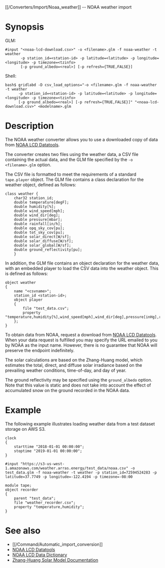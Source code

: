[[/Converters/Import/Noaa_weather]] -- NOAA weather import

# Synopsis

GLM:

~~~
#input "<noaa-lcd-download.csv>" -o <filename>.glm -f noaa-weather -t weather
       -p station_id=<station-id> -p latitude=<latitude> -p longitude=<longitude> -p timezone=<tzinfo>
       [-p ground_albedo=<real>] [-p refresh={TRUE,FALSE}]
~~~

Shell:

~~~
bash$ gridlabd -D csv_load_options="-o <filename>.glm -f noaa-weather -t weather
      -p station_id=<station-id> -p latitude=<latitude> -p longitude=<longitude> -p timezone=<tzinfo>
      [-p ground_albedo=<real>] [-p refresh={TRUE,FALSE}]" "<noaa-lcd-download.csv>" <modelname>.glm
~~~

# Description

The NOAA weather converter allows you to use a downloaded copy of data from [NOAA LCD Datatools](https://www.ncdc.noaa.gov/cdo-web/datatools/lcd).

The converter creates two files using the weather data, a CSV file containing the actual data, and the GLM file specified by the `-o <filename>.glm` option.

The CSV file is formatted to meet the requirements of a standard `tape.player` object.  The GLM file contains a class declaration for the weather object, defined as follows:

~~~
class weather {
	char32 station_id;
	double temperature[degF];
	double humidity[%];
	double wind_speed[mph];
	double wind_dir[deg];
	double pressure[mbar];
	double rainfall[in/h];
	double opq_sky_cov[pu];
	double tot_sky_cov[pu];
	double solar_direct[W/sf];
	double solar_diffuse[W/sf];
	double solar_global[W/sf];
	double ground_reflectivity[pu];
	}
~~~

In addition, the GLM file contains an object declaration for the weather data, with an embedded player to load the CSV data into the weather object. This is defined as follows:

~~~
object weather
{
	name "<csvname>";
	station_id <station-id>;
	object player
	{
		file "test_data.csv";
		property "temperature,humidity[%],wind_speed[mph],wind_dir[deg],pressure[inHg],rainfall[in/h],opq_sky_cov[pu],solar_global[W/sf],solar_direct[W/sf],solar_diffuse[W/sf];
	};
}
~~~

To obtain data from NOAA, request a download from [NOAA LCD Datatools](https://www.ncdc.noaa.gov/cdo-web/datatools/lcd).  When your data request is fulfilled you may specify the URL emailed to you by NOAA as the input name. However, there is no guarantee that NOAA will preserve the endpoint indefinitely.

The solar calculations are based on the Zhang-Huang model, which estimates the total, direct, and diffuse solar irradiance based on the prevailing weather conditions, time-of-day, and day of year.

The ground reflectivity may be specified using the `ground_albedo` option. Note that this value is static and does not take into account the effect of accumulated snow on the ground recorded in the NOAA data.

# Example

The following example illustrates loading weather data from a test dataset storage on AWS S3.

~~~
clock
{
	starttime "2018-01-01 00:00:00";
	stoptime "2019-01-01 00:00:00";
}

#input "https://s3-us-west-1.amazonaws.com/weather.arras.energy/test_data/noaa.csv" -o test_data.glm -f noaa-weather -t weather -p station_id=72594524283 -p latitude=37.7749 -p longitude=-122.4194 -p timezone=-08:00

module tape;
object recorder
{
	parent "test_data";
	file "weather_recorder.csv";
	property "temperature,humidity";
}
~~~

# See also

* [[/Command/Automatic_import_conversion]]
* [NOAA LCD Datatools](https://www.ncdc.noaa.gov/cdo-web/datatools/lcd)
* [NOAA LCD Data Dictionary](ftp://ftp.ncdc.noaa.gov/pub/data/cdo/documentation/LCD_documentation.pdf)
* [Zhang-Huang Solar Model Documentation](https://simulationresearch.lbl.gov/dirpubs/51436.pdf)
